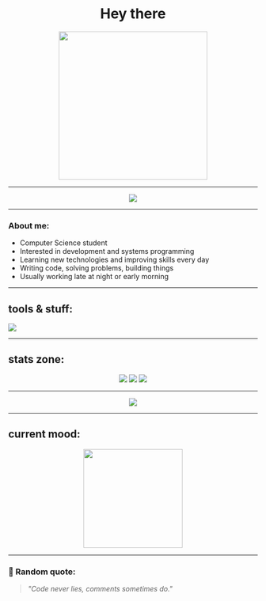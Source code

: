 <h1 align="center">Hey there </h1>

<p align="center">
  <img src="https://media4.giphy.com/media/v1.Y2lkPTc5MGI3NjExcnl0b2hnd25qZGNhMXBpc2xjaWhnYXgzcjhwNHE1d2Vlem9jcTNxaCZlcD12MV9pbnRlcm5hbF9naWZfYnlfaWQmY3Q9Zw/TLOl2tSYNSZM0KnpcE/giphy.gif" width="300"/>
</p>

---

<p align="center">
  <img src="https://capsule-render.vercel.app/api?type=waving&color=7F00FF&height=120&section=header&text=Welcome%20to%20my%20zone&fontColor=FFFFFF&fontSize=30&animation=fadeIn" />
</p>

---

### About me:
- Computer Science student
- Interested in development and systems programming
- Learning new technologies and improving skills every day
- Writing code, solving problems, building things
- Usually working late at night or early morning

---

## tools & stuff:
<p>
  <img src="https://skillicons.dev/icons?i=python,cpp,linux,vscode,git&theme=dark" />
</p>

---

## stats zone:
<p align="center">
  <img src="https://github-readme-stats.vercel.app/api?username=snake7071&show_icons=true&theme=tokyonight" />
  <img src="https://github-readme-stats.vercel.app/api/top-langs/?username=snake7071&layout=compact&theme=tokyonight" />
  <img src="https://streak-stats.demolab.com?user=snake7071&theme=tokyonight" />
</p>

---

<p align="center">
  <img src="https://capsule-render.vercel.app/api?type=waving&color=7F00FF&height=120&section=footer" />
</p>

---

## current mood:
<p align="center">
  <img src="https://media0.giphy.com/media/v1.Y2lkPTc5MGI3NjExMnljaWFhODB0OGJkNHA1MW15N2JrbzQ5Mjg0bDQyd2V2ZGExY2h0eiZlcD12MV9pbnRlcm5hbF9naWZfYnlfaWQmY3Q9Zw/y5qUfgT4Vxwzr5nB6f/giphy.gif" width="200"/>
</p>

---

### 📌 Random quote:
> *"Code never lies, comments sometimes do."*
